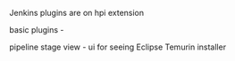 Jenkins plugins are on hpi extension 

basic plugins -

pipeline stage view - ui for seeing 
Eclipse Temurin installer
